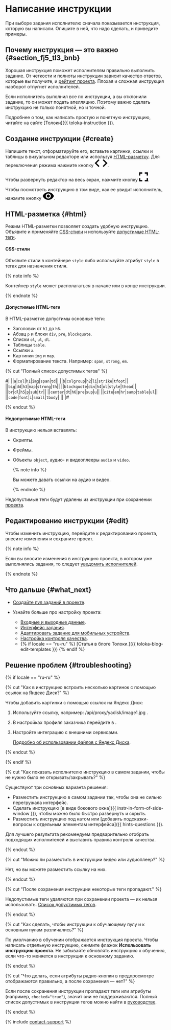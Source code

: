 # Написание инструкции

При выборе задания исполнителю сначала показывается инструкция, которую вы написали. Опишите в ней, что надо сделать, и приведите примеры.

## Почему инструкция — это важно {#section_fj5_tl3_bnb}

Хорошая инструкция поможет исполнителям правильно выполнить задание. От четкости и полноты инструкции зависит качество ответов, которые вы получите, и [рейтинг проекта](project_rating_stat.md). Плохая и сложная инструкция наоборот отпугнет исполнителей.

Если исполнитель выполнил все по инструкции, а вы отклонили задание, то он может подать апелляцию. Поэтому важно сделать инструкцию не только понятной, но и точной.

Подробнее о том, как написать простую и понятную инструкцию, читайте на сайте [Толоки]({{ toloka-instruction }}).

## Создание инструкции {#create}

Напишите текст, отформатируйте его, вставьте картинки, ссылки и таблицы в визуальном редакторе или используя [HTML-разметку](#html). Для переключения режима нажмите кнопку ![](../_images/code.svg).

Чтобы развернуть редактор на весь экран, нажмите кнопку ![](../_images/fullscreen.svg).

Чтобы посмотреть инструкцию в том виде, как ее увидит исполнитель, нажмите кнопку ![](../_images/preview.svg).

## HTML-разметка {#html}

Режим HTML-разметки позволяет создать удобную инструкцию. Объявите и применяйте [CSS-стили](#css) и используйте [допустимые HTML-теги](#html-yes).

#### CSS-стили
Объявите стили в контейнере `style` либо используйте атрибут `style` в тегах для назначения стиля.

{% note info %}

Контейнер `style` может располагаться в начале или в конце инструкции.

{% endnote %}

#### Допустимые HTML-теги

В HTML-разметке допустимы основные теги:

- Заголовки от `h1` до `h6`.
- Абзац `p` и блоки `div`, `pre`, `blockquote`.
- Списки `ol`, `ul`, `dl`.
- Таблицы `table`.
- Ссылки `a`.
- Картинки `img` и `map`.
- Форматирование текста. Например: `span`, `strong`, `em`.

{% cut "Полный список допустимых тегов" %}

#|
||`a`|`col`|`h1`|`img`|`span`|`td`||
||`b`|`colgroup`|`h2`|`li`|`strike`|`tfoot`||
||`big`|`dd`|`h3`|`map`|`strong`|`th`||
||`blockquote`|`div`|`h4`|`ol`|`style`|`thead`||
||`br`|`dl`|`h5`|`p`|`sub`|`tr`||
||`center`|`dt`|`h6`|`pre`|`sup`|`u`||
||`cite`|`em`|`hr`|`samp`|`table`|`ul`||
||`code`|`font`|`i`|`small`|`tbody`| ||
|#

{% endcut %}

#### Недопустимые HTML-теги

В инструкцию нельзя вставлять:

- Скрипты.
- Фреймы.
- Объекты `object`, аудио- и видеоплееры `audio` и `video`.

    {% note info %}

    Вы можете давать ссылки на аудио и видео.

    {% endnote %}

Недопустимые теги будут удалены из инструкции при сохранении [проекта](../../glossary.md#project).

## Редактирование инструкции {#edit}

Чтобы изменить инструкцию, перейдите к редактированию проекта, внесите изменения и сохраните проект.

{% note info %}

Если вы вносите изменения в инструкцию проекта, в котором уже выполнялись задания, то следует [уведомить исполнителей](qa-assign.md).

{% endnote %}

## Что дальше {#what_next}

- [Создайте пул заданий в проекте](pool-main.md).
- Узнайте больше про настройку проекта:

    - [Входные и выходные данные](incoming.md).
    - [Интерфейс задания](spec.md).
    - [Адаптировать задание для мобильных устройств](mobile.md).
    - [Настройка контроля качества](project-qa.md).
    - {% if locale == "ru-ru" %} [Статья в блоге Толоки.]({{ toloka-blog-edit-templates }}) {% endif %}

## Решение проблем {#troubleshooting}

{% if locale == "ru-ru" %}

{% cut "Как в инструкцию встроить несколько картинок с помощью ссылок на Яндекс Диск?" %}

Чтобы добавить картинки с помощью ссылок на Яндекс Диск:

1. Используйте ссылку, например: /api/proxy/yadisk/image1.jpg .
1. В настройках профиля заказчика перейдите в .
1. Настройте интеграцию с внешними сервисами.

    [Подробно об использовании файлов с Яндекс Диска](prepare-data.md).

{% endcut %}

{% endif %}

{% cut "Как показать исполнителю инструкцию в самом задании, чтобы не нужно было ее открывать/закрывать?" %}

Существуют три основных варианта решения:

- Разместить инструкцию в самом задании так, чтобы она не сильно перегружала интерфейс.
- Сделать инструкцию [в виде бокового окна]({{ instr-in-form-of-side-window }}), чтобы можно было быстро развернуть и скрыть.
- Разместить инструкцию под катом или [добавить подсказки-вопросы к отдельным элементам интерфейса]({{ hints-questions }}).

Для лучшего результата рекомендуем предварительно отобрать подходящих исполнителей и выставить правила контроля качества.

{% endcut %}

{% cut "Можно ли разместить в инструкции видео или аудиоплеер?" %}

Нет, но вы можете разместить ссылку на них.

{% endcut %}

{% cut "После сохранения инструкции некоторые теги пропадают." %}

Недопустимые теги удаляются при сохранении проекта — их нельзя использовать. [Список допустимых тегов](instruction.md#html).

{% endcut %}

{% cut "Как сделать, чтобы инструкции к обучающему пулу и к основным пулам различались?" %}

По умолчанию в обучении отображается инструкция проекта. Чтобы написать отдельную инструкцию, снимите флажок **Использовать инструкцию проекта**. Не забывайте обновлять инструкцию к обучению, если что-то меняется в инструкции к основному заданию.

{% endcut %}

{% cut "Что делать, если атрибуты радио-кнопки в предпросмотре отображаются правильно, а после сохранения — нет?" %}

Если после сохранения инструкции пропадают теги или атрибуты (например, `checked="true"`), значит они не поддерживаются. Полный список допустимых в инструкции тегов можно найти в [руководстве](instruction.md#html-yes).

{% endcut %}

{% include [contact-support](../_includes/contact-support-help.md) %}
